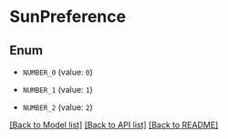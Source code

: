 # SunPreference

## Enum

- `NUMBER_0` (value: `0`)

- `NUMBER_1` (value: `1`)

- `NUMBER_2` (value: `2`)

[[Back to Model list]](../README.md#documentation-for-models) [[Back to API list]](../README.md#documentation-for-api-endpoints) [[Back to README]](../README.md)
